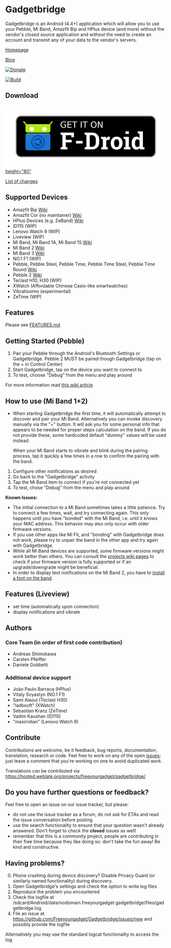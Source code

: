 Gadgetbridge
============

Gadgetbridge is an Android (4.4+) application which will allow you to use your
Pebble, Mi Band, Amazfit Bip and HPlus device (and more) without the vendor's closed source application
and without the need to create an account and transmit any of your data to the
vendor's servers.


[Homepage](https://gadgetbridge.org)

[Blog](https://blog.freeyourgadget.org)

[![Donate](https://liberapay.com/assets/widgets/donate.svg)](https://liberapay.com/Gadgetbridge/donate)

[![Build](https://travis-ci.org/Freeyourgadget/Gadgetbridge.svg?branch=master)](https://travis-ci.org/Freeyourgadget/Gadgetbridge)

## Download

[![Gadgetbridge on F-Droid](/Get-it-on-F-Droid.png "Download from F-Droid")
height="80"](https://f-droid.org/packages/nodomain.freeyourgadget.gadgetbridge)

[List of changes](https://github.com/Freeyourgadget/Gadgetbridge/blob/master/CHANGELOG.md)

## Supported Devices
* Amazfit Bip [Wiki](https://github.com/Freeyourgadget/Gadgetbridge/wiki/Amazfit-Bip)
* Amazfit Cor (no maintainer) [Wiki](https://github.com/Freeyourgadget/Gadgetbridge/wiki/Amazfit-Cor)
* HPlus Devices (e.g. ZeBand) [Wiki](https://github.com/Freeyourgadget/Gadgetbridge/wiki/HPlus)
* ID115 (WIP)
* Lenovo Watch 9 (WIP)
* Liveview (WIP)
* Mi Band, Mi Band 1A, Mi Band 1S [Wiki](https://github.com/Freeyourgadget/Gadgetbridge/wiki/Mi-Band)
* Mi Band 2 [Wiki](https://github.com/Freeyourgadget/Gadgetbridge/wiki/Mi-Band-2)
* Mi Band 3 [Wiki](https://github.com/Freeyourgadget/Gadgetbridge/wiki/Mi-Band-3)
* NO.1 F1 (WIP)
* Pebble, Pebble Steel, Pebble Time, Pebble Time Steel, Pebble Time Round [Wiki](https://github.com/Freeyourgadget/Gadgetbridge/wiki/Pebble)
* Pebble 2 [Wiki](https://github.com/Freeyourgadget/Gadgetbridge/wiki/Pebble)
* Teclast H10, H30 (WIP)
* XWatch (Affordable Chinese Casio-like smartwatches)
* Vibratissimo (experimental)
* ZeTime (WIP)

## Features

Please see [FEATURES.md](https://github.com/Freeyourgadget/Gadgetbridge/blob/master/FEATURES.md)

## Getting Started (Pebble)

1. Pair your Pebble through the Android's Bluetooth Settings or Gadgetbridge. Pebble 2 MUST be paired though Gadgetbridge (tap on the + in Control Center)
2. Start Gadgetbridge, tap on the device you want to connect to
3. To test, choose "Debug" from the menu and play around

For more information read [this wiki article](https://github.com/Freeyourgadget/Gadgetbridge/wiki/Pebble-Getting-Started) 

## How to use (Mi Band 1+2)

* When starting Gadgetbridge the first time, it will automatically
  attempt to discover and pair your Mi Band. Alternatively you can invoke discovery
  manually via the "+" button. It will ask you for some personal info that appears
  to be needed for proper steps calculation on the band. If you do not provide these,
  some hardcoded default "dummy" values will be used instead. 

  When your Mi Band starts to vibrate and blink during the pairing process,
  tap it quickly a few times in a row to confirm the pairing with the band.

1. Configure other notifications as desired
2. Go back to the "Gadgetbridge" activity
3. Tap the Mi Band item to connect if you're not connected yet
4. To test, chose "Debug" from the menu and play around

**Known Issues:**

* The initial connection to a Mi Band sometimes takes a little patience. Try to connect a few times, wait, 
  and try connecting again. This only happens until you have "bonded" with the Mi Band, i.e. until it 
  knows your MAC address. This behavior may also only occur with older firmware versions.
* If you use other apps like Mi Fit, and "bonding" with Gadgetbridge does not work, please
  try to unpair the band in the other app and try again with Gadgetbridge.
* While all Mi Band devices are supported, some firmware versions might work better than others.
  You can consult the [projects wiki pages](https://github.com/Freeyourgadget/Gadgetbridge/wiki/Mi-Band) 
  to check if your firmware version is fully supported or if an upgrade/downgrade might be beneficial.
* In order to display text notifications on the Mi Band 2, you have to [install a font on the band](https://github.com/Freeyourgadget/Gadgetbridge/wiki/Mi-Band-2).

## Features (Liveview)

* set time (automatically upon connection)
* display notifications and vibrate

## Authors
### Core Team (in order of first code contribution)

* Andreas Shimokawa
* Carsten Pfeiffer
* Daniele Gobbetti

### Additional device support

* João Paulo Barraca (HPlus)
* Vitaly Svyastyn (NO.1 F1)
* Sami Alaoui (Teclast H30)
* "ladbsoft" (XWatch)
* Sebastian Kranz (ZeTime)
* Vadim Kaushan (ID115)
* "maxirnilian" (Lenovo Watch 9)

## Contribute

Contributions are welcome, be it feedback, bug reports, documentation, translation, research or code. Feel free to work
on any of the open [issues](https://github.com/Freeyourgadget/Gadgetbridge/issues?q=is%3Aopen+is%3Aissue);
just leave a comment that you're working on one to avoid duplicated work.

Translations can be contributed via https://hosted.weblate.org/projects/freeyourgadget/gadgetbridge/

## Do you have further questions or feedback?

Feel free to open an issue on our issue tracker, but please:
- do not use the issue tracker as a forum, do not ask for ETAs and read the issue conversation before posting
- use the search functionality to ensure that your question wasn't already answered. Don't forget to check the **closed** issues as well!
- remember that this is a community project, people are contributing in their free time because they like doing so: don't take the fun away! Be kind and constructive.

## Having problems?

0. Phone crashing during device discovery? Disable Privacy Guard (or similarly named functionality) during discovery.
1. Open Gadgetbridge's settings and check the option to write log files
2. Reproduce the problem you encountered
3. Check the logfile at /sdcard/Android/data/nodomain.freeyourgadget.gadgetbridge/files/gadgetbridge.log
4. File an issue at https://github.com/Freeyourgadget/Gadgetbridge/issues/new and possibly provide the logfile

Alternatively you may use the standard logcat functionality to access the log.

